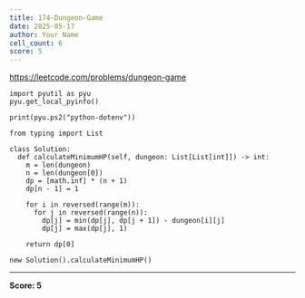 ```yaml
---
title: 174-Dungeon-Game
date: 2025-05-17
author: Your Name
cell_count: 6
score: 5
---
```


https://leetcode.com/problems/dungeon-game


```
import pyutil as pyu
pyu.get_local_pyinfo()
```


```
print(pyu.ps2("python-dotenv"))
```


```
from typing import List
```


```
class Solution:
  def calculateMinimumHP(self, dungeon: List[List[int]]) -> int:
    m = len(dungeon)
    n = len(dungeon[0])
    dp = [math.inf] * (n + 1)
    dp[n - 1] = 1

    for i in reversed(range(m)):
      for j in reversed(range(n)):
        dp[j] = min(dp[j], dp[j + 1]) - dungeon[i][j]
        dp[j] = max(dp[j], 1)

    return dp[0]
```


```
new Solution().calculateMinimumHP()
```


---
**Score: 5**
